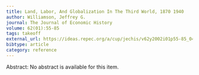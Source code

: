 ```yaml
---
title: Land, Labor, And Globalization In The Third World, 1870 1940
author: Williamson, Jeffrey G.
journal: The Journal of Economic History
volume: 62(01):55-85
tags: takeoff
external_url: https://ideas.repec.org/a/cup/jechis/v62y2002i01p55-85_04.html
bibtype: article
category: reference
---
```

Abstract: No abstract is available for this item.

